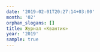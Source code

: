 ```yaml
---
date: '2019-02-01T20:27:14+03:00'
month: '02'
orphan_slogans: []
title: Журнал «Квантик»
year: '2019'
sample: true
---
```

